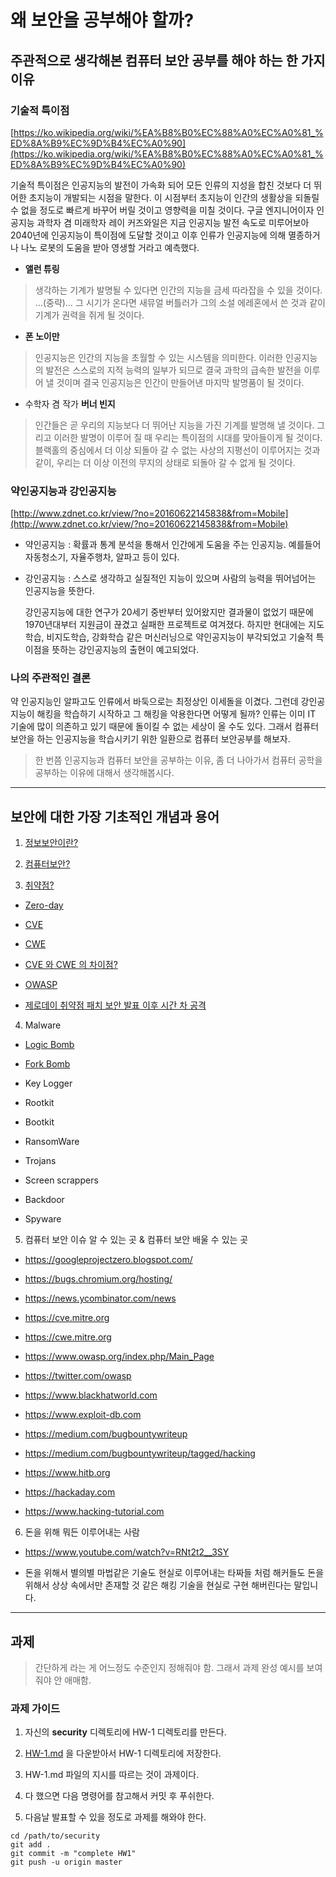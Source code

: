 # 왜 보안을 공부해야 할까? 


## 주관적으로 생각해본 컴퓨터 보안 공부를 해야 하는 한 가지 이유 

### 기술적 특이점

  [https://ko.wikipedia.org/wiki/%EA%B8%B0%EC%88%A0%EC%A0%81_%ED%8A%B9%EC%9D%B4%EC%A0%90](https://ko.wikipedia.org/wiki/%EA%B8%B0%EC%88%A0%EC%A0%81_%ED%8A%B9%EC%9D%B4%EC%A0%90)

  기술적 특이점은 인공지능의 발전이 가속화 되어 모든 인류의 지성을 합친 것보다 더 뛰어한 초지능이 개발되는 시점을 말한다. 이 시점부터 초지능이 인간의 생활상을 되돌릴 수 없을 정도로 빠르게 바꾸어 버릴 것이고 영향력을 미칠 것이다. 구글 엔지니어이자 인공지능 과학자 겸 미래학자 레이 커즈와일은 지금 인공지능 발전 속도로 미루어보아 2040년에 인공지능이 특이점에 도달할 것이고 이후 인류가 인공지능에 의해 멸종하거나 나노 로봇의 도움을 받아 영생할 거라고 예측했다. 

- **앨런 튜링**

> 생각하는 기계가 발명될 수 있다면 인간의 지능을 금세 따라잡을 수 있을 것이다. …(중략)… 그 시기가 온다면 새뮤얼 버틀러가 그의 소설 에레혼에서 쓴 것과 같이 기계가 권력을 쥐게 될 것이다.

- **폰 노이만**

> 인공지능은 인간의 지능을 초월할 수 있는 시스템을 의미한다. 이러한 인공지능의 발전은 스스로의 지적 능력의 일부가 되므로 결국 과학의 급속한 발전을 이루어 낼 것이며 결국 인공지능은 인간이 만들어낸 마지막 발명품이 될 것이다.

- 수학자 겸 작가 **버너 빈지**

> 인간들은 곧 우리의 지능보다 더 뛰어난 지능을 가진 기계를 발명해 낼 것이다. 그리고 이러한 발명이 이루어 질 때 우리는 특이점의 시대를 맞아들이게 될 것이다. 블랙홀의 중심에서 더 이상 되돌아 갈 수 없는 사상의 지평선이 이루어지는 것과 같이, 우리는 더 이상 이전의 무지의 상태로 되돌아 갈 수 없게 될 것이다.


### 약인공지능과 강인공지능

  [http://www.zdnet.co.kr/view/?no=20160622145838&from=Mobile](http://www.zdnet.co.kr/view/?no=20160622145838&from=Mobile)
  
- 약인공지능 : 확률과 통계 분석을 통해서 인간에게 도움을 주는 인공지능. 예를들어 자동청소기, 자율주행차, 알파고 등이 있다.

- 강인공지능 : 스스로 생각하고 실질적인 지능이 있으며 사람의 능력을 뛰어넘어는 인공지능을 뜻한다. 

    강인공지능에 대한 연구가 20세기 중반부터 있어왔지만 결과물이 없었기 때문에 1970년대부터 지원금이 끊겼고 실패한 프로젝트로 여겨졌다. 하지만 현대에는 지도학습, 비지도학습, 강화학습 같은 머신러닝으로 약인공지능이 부각되었고 기술적 특이점을 뜻하는 강인공지능의 출현이 예고되었다.

### 나의 **주관적인** 결론 

약 인공지능인 알파고도 인류에서 바둑으로는 최정상인 이세돌을 이겼다. 그런데 강인공지능이 해킹을 학습하기 시작하고 그 해킹을 악용한다면 어떻게 될까? 인류는 이미 IT 기술에 많이 의존하고 있기 때문에 돌이킬 수 없는 세상이 올 수도 있다. 그래서 컴퓨터 보안을 하는 인공지능을 학습시키기 위한 일환으로 컴퓨터 보안공부를 해보자. 

> 한 번쯤 인공지능과 컴퓨터 보안을 공부하는 이유, 좀 더 나아가서 컴퓨터 공학을 공부하는 이유에 대해서 생각해봅시다.

---

## 보안에 대한 가장 기초적인 개념과 용어 

1. [정보보안이란?](InformationSecurity.md)

2. [컴퓨터보안?](ComputerSecurity.md)

3. [취약점?](Vulnerability.md)

  - [Zero-day](https://namu.wiki/w/제로%20데이%20공격)

  - [CVE](https://cve.mitre.org/about/index.html)

  - [CWE](https://cwe.mitre.org/about/index.html)

  - [CVE 와 CWE 의 차이점?](https://danielmiessler.com/blog/difference-cve-cwe/)

  - [OWASP](https://ko.wikipedia.org/wiki/OWASP)

  - [제로데이 취약점 패치 보안 발표 이후 시간 차 공격](ob-presentation.pdf)

4. Malware

  - [Logic Bomb](https://teknokidblog.wordpress.com/2017/04/13/making-your-own-logic-bomb-virus/)

  - [Fork Bomb](https://www.geeksforgeeks.org/fork-bomb/)

  - Key Logger

  - Rootkit

  - Bootkit

  - RansomWare

  - Trojans

  - Screen scrappers

  - Backdoor

  - Spyware

5. 컴퓨터 보안 이슈 알 수 있는 곳 & 컴퓨터 보안 배울 수 있는 곳 

  - https://googleprojectzero.blogspot.com/

  - https://bugs.chromium.org/hosting/

  - https://news.ycombinator.com/news

  - https://cve.mitre.org

  - https://cwe.mitre.org

  - https://www.owasp.org/index.php/Main_Page

  - https://twitter.com/owasp

  - https://www.blackhatworld.com

  - https://www.exploit-db.com
  
  - https://medium.com/bugbountywriteup
  
  - https://medium.com/bugbountywriteup/tagged/hacking
  
  - https://www.hitb.org
  
  - https://hackaday.com
  
  - https://www.hacking-tutorial.com

6. 돈을 위해 뭐든 이루어내는 사람 

  - https://www.youtube.com/watch?v=RNt2t2__3SY

  - 돈을 위해서 별의별 마법같은 기술도 현실로 이루어내는 타짜들 처럼 해커들도 돈을 위해서 상상 속에서만 존재할 것 같은 해킹 기술을 현실로 구현 해버린다는 말입니다. 

---

## 과제 

> 간단하게 라는 게 어느정도 수준인지 정해줘야 함. 그래서 과제 완성 예시를 보여줘야 안 애매함.

### 과제 가이드 

1. 자신의 **security** 디렉토리에 HW-1 디렉토리를 만든다. 

2. [HW-1.md](HW-1.md) 을 다운받아서 HW-1 디렉토리에 저장한다. 

3. HW-1.md 파일의 지시를 따르는 것이 과제이다. 

4. 다 했으면 다음 명령어를 참고해서 커밋 후 푸쉬한다.

5. 다음날 발표할 수 있을 정도로 과제를 해와야 한다. 

```shell
cd /path/to/security
git add .
git commit -m "complete HW1"
git push -u origin master
```